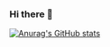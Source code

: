 ### Hi there 👋

[![Anurag's GitHub stats](https://github-readme-stats.vercel.app/api?username=EUK136)](https://github.com/anuraghazra/github-readme-stats)

<!--
**EUK136/EUK136** is a ✨ _special_ ✨ repository because its `README.md` (this file) appears on your GitHub profile.

Here are some ideas to get you started:

- 🔭 I’m currently working on ...
- 🌱 I’m currently learning ...
- 👯 I’m looking to collaborate on ...
- 🤔 I’m looking for help with ...
- 💬 Ask me about ...
- 📫 How to reach me: ...
- 😄 Pronouns: ...
- ⚡ Fun fact: ...
-->
